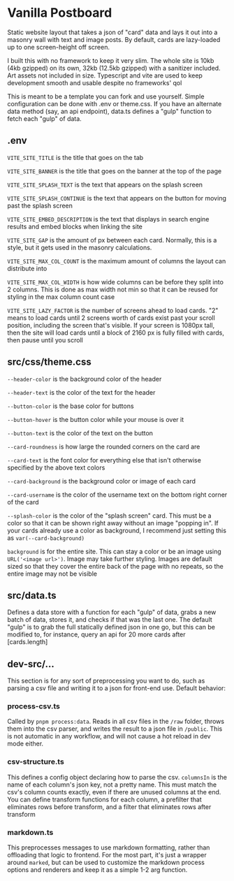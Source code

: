 # Vanilla Postboard

Static website layout that takes a json of "card" data and lays it out into a masonry wall with text and image posts. By default, cards are lazy-loaded up to one screen-height off screen.

I built this with no framework to keep it very slim. The whole site is 10kb (4kb gzipped) on its own, 32kb (12.5kb gzipped) with a sanitizer included. Art assets not included in size. Typescript and vite are used to keep development smooth and usable despite no frameworks' qol

This is meant to be a template you can fork and use yourself. Simple configuration can be done with .env or theme.css. If you have an alternate data method (say, an api endpoint), data.ts defines a "gulp" function to fetch each "gulp" of data.

## .env

`VITE_SITE_TITLE` is the title that goes on the tab

`VITE_SITE_BANNER` is the title that goes on the banner at the top of the page

`VITE_SITE_SPLASH_TEXT` is the text that appears on the splash screen

`VITE_SITE_SPLASH_CONTINUE` is the text that appears on the button for moving past the splash screen

`VITE_SITE_EMBED_DESCRIPTION` is the text that displays in search engine results and embed blocks when linking the site

`VITE_SITE_GAP` is the amount of px between each card. Normally, this is a style, but it gets used in the masonry calculations.

`VITE_SITE_MAX_COL_COUNT` is the maximum amount of columns the layout can distribute into

`VITE_SITE_MAX_COL_WIDTH` is how wide columns can be before they split into 2 columns. This is done as max width not min so that it can be reused for styling in the max column count case

`VITE_SITE_LAZY_FACTOR` is the number of screens ahead to load cards. "2" means to load cards until 2 screens worth of cards exist past your scroll position, including the screen that's visible. If your screen is 1080px tall, then the site will load cards until a block of 2160 px is fully filled with cards, then pause until you scroll

## src/css/theme.css

`--header-color` is the background color of the header

`--header-text` is the color of the text for the header

`--button-color` is the base color for buttons

`--button-hover` is the button color while your mouse is over it

`--button-text` is the color of the text on the button

`--card-roundness` is how large the rounded corners on the card are

`--card-text` is the font color for everything else that isn't otherwise specified by the above text colors

`--card-background` is the background color or image of each card

`--card-username` is the color of the username text on the bottom right corner of the card

`--splash-color` is the color of the "splash screen" card. This must be a color so that it can be shown right away without an image "popping in". If your cards already use a color as background, I recommend just setting this as `var(--card-background)`

`background` is for the entire site. This can stay a color or be an image using `URL('<image url>')`. Image may take further styling. Images are default sized so that they cover the entire back of the page with no repeats, so the entire image may not be visible

## src/data.ts

Defines a data store with a function for each "gulp" of data, grabs a new batch of data, stores it, and checks if that was the last one. The default "gulp" is to grab the full statically defined json in one go, but this can be modified to, for instance, query an api for 20 more cards after \[cards.length\]

## dev-src/...

This section is for any sort of preprocessing you want to do, such as parsing a csv file and writing it to a json for front-end use. Default behavior:

### process-csv.ts

Called by `pnpm process:data`. Reads in all csv files in the `/raw` folder, throws them into the csv parser, and writes the result to a json file in `/public`. This is not automatic in any workflow, and will not cause a hot reload in dev mode either.

### csv-structure.ts

This defines a config object declaring how to parse the csv. `columnsIn` is the name of each column's json key, not a pretty name. This must match the csv's column counts exactly, even if there are unused columns at the end. You can define transform functions for each column, a prefilter that eliminates rows before transform, and a filter that eliminates rows after transform

### markdown.ts

This preprocesses messages to use markdown formatting, rather than offloading that logic to frontend. For the most part, it's just a wrapper around `marked`, but can be used to customize the markdown process options and renderers and keep it as a simple 1-2 arg function.